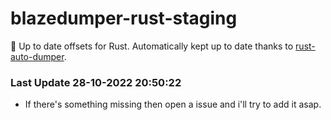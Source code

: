 # blazedumper-rust-staging

🚀 Up to date offsets for Rust. Automatically kept up to date thanks to [rust-auto-dumper](https://github.com/Akandesh/rust-auto-dumper).


### Last Update 28-10-2022 20:50:22
- If there's something missing then open a issue and i'll try to add it asap.